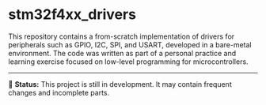 # stm32f4xx_drivers

This repository contains a from-scratch implementation of drivers for peripherals such as GPIO, I2C, SPI, and USART, developed in a bare-metal environment. The code was written as part of a personal practice and learning exercise focused on low-level programming for microcontrollers.

---

🔧 **Status:** This project is still in development. It may contain frequent changes and incomplete parts.
